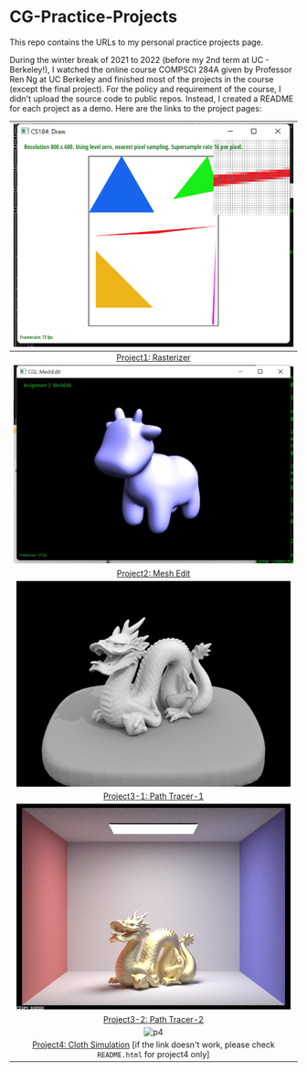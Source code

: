# CG-Practice-Projects
This repo contains the URLs to my personal practice projects page.

During the winter break of 2021 to 2022 (before my 2nd term at UC - Berkeley!), I watched the online course COMPSCI 284A given by Professor Ren Ng at UC Berkeley and finished most of the projects in the course (except the final project). For the policy and requirement of the course, I didn't upload the source code to public repos. Instead, I created a README for each project as a demo. Here are the links to the project pages:

|                 ![p1](/covers/project1.png)                  |
| :----------------------------------------------------------: |
| [Project1: Rasterizer](https://cu2018.github.io/CS284A-P1-Rasterizer-SP21/) |
|                 ![p2](/covers/project2.png)                  |
| [Project2: Mesh Edit](https://cu2018.github.io/CS284A-P2-Meshedit-SP21/) |
|               ![p3-1](/covers/project3-1.png)                |
| [Project3-1: Path Tracer-1](https://cu2018.github.io/CS284A-P3-PathTracer1-SP21/) |
|               ![p3-2](/covers/project3-2.png)                |
| [Project3-2: Path Tracer-2](https://cu2018.github.io/CS284A-P3-PathTracer2-SP21/) |
|                 ![p4](/covers/project4.gif)                  |
| [Project4: Cloth Simulation](https://cu2018.github.io/CS284A-P4-ClothSim-SP21/) [if the link doesn't work, please check `README.html` for project4 only] |
